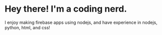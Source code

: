 # Hey there! I'm a coding nerd.

I enjoy making firebase apps using nodejs, and have experience in nodejs, python, html, and css!
